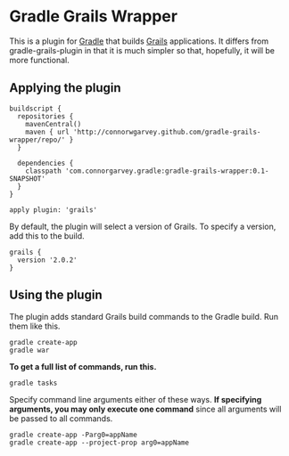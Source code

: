 Gradle Grails Wrapper
=====================

This is a plugin for [Gradle](http://www.gradle.org) that builds [Grails](http://www.grails.org) applications.  It differs from gradle-grails-plugin in that it is much simpler so that, hopefully, it will be more functional.

Applying the plugin
-------------------

    buildscript {
      repositories {
        mavenCentral()
        maven { url 'http://connorwgarvey.github.com/gradle-grails-wrapper/repo/' }
      }

      dependencies {
        classpath 'com.connorgarvey.gradle:gradle-grails-wrapper:0.1-SNAPSHOT'
      }
    }
    
    apply plugin: 'grails'

By default, the plugin will select a version of Grails.  To specify a version, add this to the build.

    grails {
      version '2.0.2' 
    }

Using the plugin
----------------

The plugin adds standard Grails build commands to the Gradle build.  Run them like this.

    gradle create-app
    gradle war

**To get a full list of commands, run this.**

    gradle tasks

Specify command line arguments either of these ways.  **If specifying arguments, you may only
execute one command** since all arguments will be passed to all commands.

    gradle create-app -Parg0=appName
    gradle create-app --project-prop arg0=appName